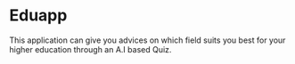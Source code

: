 # Eduapp
This application can give you advices on which field suits you best for your higher education through an A.I based Quiz.
